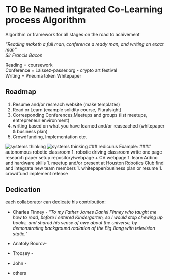 # TO Be Named intgrated Co-Learning process Algorithm
Algorithm or framework for all stages on the road to achivement 
  
_"Reading maketh a full man, conference a ready man, and writing an exact man"_  
_Sir Francis Bacon_  
  
  Reading = coursework  
  Conference = Laissez-passer.org - crypto art festival  
  Writing = Pneuma token Whitepaper 
  
## Roadmap
1. Resume and/or resreach website (make templates)
1. Read or Learn (example solidity course, Pluralsight)
1. Corresponding Conferences,Meetups and groups (list meetups, entrepreneur environment)
1. writing based on what you have learned and/or reaseached (whitepaper & business plan)
1. Crowdfunding, Implementation etc. 
    
<img src="https://github.com/charlesfinney/to_be_named_integrated_process/blob/master/readme/thinking.jpg" alt="systems thinking">
 <picture>
    <source srcset="https://github.com/charlesfinney/to_be_named_integrated_process/blob/master/readme/smaller_landscape_thinking.jpg" media="(max-width: 40em) and (orientation: landscape)">
    <source srcset="https://github.com/charlesfinney/to_be_named_integrated_process/blob/master/readme/smaller_portrait_thinking.jpg" media="(max-width: 40em) and (orientation: portrait)">
    <source srcset="https://github.com/charlesfinney/to_be_named_integrated_process/blob/master/readme/default_landscape_thinking.jpg" media="(min-width: 40em) and (orientation: landscape)">
    <source srcset="https://github.com/charlesfinney/to_be_named_integrated_process/blob/master/readme/default_thinking.jpg" media="(min-width: 40em) and (orientation: portrait)">
    <img srcset="https://github.com/charlesfinney/to_be_named_integrated_process/blob/master/readme/thinking.jpg" alt="systems thinking">
</picture>
### rediculus Example:
#### autonomous robotic classroom
1. robotic driving classroom write one page research paper setup repository/webpage + CV webpage 
1. learn Ardino and hardware skills 
1. meetup and/or present at Houston Robotics Club find and integrate new team members
1. whitepaper/business plan or resume
1. crowdfund implement release 
  

## Dedication
  each collaborator can dedicate his contribution:  
  
 * Charles Finney - _"To my Father James Daniel Finney who taught me how to read, before I entered Kindergarten, so I would stop chewing up books, and shared his sense of awe about the universe, by demonstrating background radiation of the Big Bang with television static."_
    
* Anatoly Bourov- 
      
* Troosey -  
    
 * John - 
     
 * others
